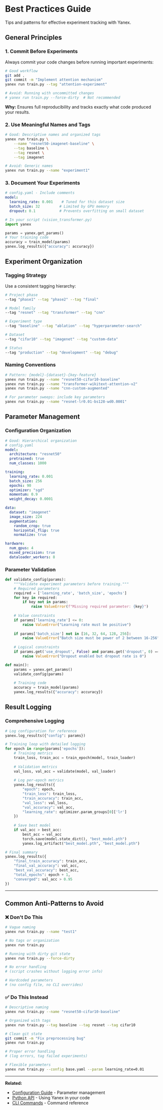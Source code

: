 # Best Practices Guide

Tips and patterns for effective experiment tracking with Yanex.

## General Principles

### 1. Commit Before Experiments

Always commit your code changes before running important experiments:

```bash
# Good workflow
git add .
git commit -m "Implement attention mechanism"
yanex run train.py --tag "attention-experiment"

# Avoid: Running with uncommitted changes
# yanex run train.py --force-dirty  # Not recommended
```

**Why:** Ensures full reproducibility and tracks exactly what code produced your results.

### 2. Use Meaningful Names and Tags

```bash
# Good: Descriptive names and organized tags
yanex run train.py \
    --name "resnet50-imagenet-baseline" \
    --tag baseline \
    --tag resnet \
    --tag imagenet

# Avoid: Generic names
yanex run train.py --name "experiment1"
```

### 3. Document Your Experiments

```yaml
# config.yaml - Include comments
model:
  learning_rate: 0.001    # Tuned for this dataset size
  batch_size: 32         # Limited by GPU memory
  dropout: 0.1           # Prevents overfitting on small dataset
```

```python
# In your script (vision_transformer.py)
import yanex

params = yanex.get_params()
# Your training code
accuracy = train_model(params)
yanex.log_results({"accuracy": accuracy})
```

## Experiment Organization

### Tagging Strategy

Use a consistent tagging hierarchy:

```bash
# Project phase
--tag "phase1" --tag "phase2" --tag "final"

# Model family
--tag "resnet" --tag "transformer" --tag "cnn"

# Experiment type
--tag "baseline" --tag "ablation" --tag "hyperparameter-search"

# Dataset
--tag "cifar10" --tag "imagenet" --tag "custom-data"

# Status
--tag "production" --tag "development" --tag "debug"
```

### Naming Conventions

```bash
# Pattern: {model}-{dataset}-{key-feature}
yanex run train.py --name "resnet50-cifar10-baseline"
yanex run train.py --name "transformer-wikitext-attention-v2"
yanex run train.py --name "cnn-custom-augmented"

# For parameter sweeps: include key parameters
yanex run train.py --name "resnet-lr0.01-bs128-wd0.0001"
```

## Parameter Management

### Configuration Organization

```yaml
# Good: Hierarchical organization
# config.yaml
model:
  architecture: "resnet50"
  pretrained: true
  num_classes: 1000

training:
  learning_rate: 0.001
  batch_size: 256
  epochs: 90
  optimizer: "sgd"
  momentum: 0.9
  weight_decay: 0.0001

data:
  dataset: "imagenet"
  image_size: 224
  augmentation:
    random_crop: true
    horizontal_flip: true
    normalize: true

hardware:
  num_gpus: 4
  mixed_precision: true
  dataloader_workers: 8
```

### Parameter Validation

```python
def validate_config(params):
    """Validate experiment parameters before training."""
    # Required parameters
    required = ['learning_rate', 'batch_size', 'epochs']
    for key in required:
        if key not in params:
            raise ValueError(f"Missing required parameter: {key}")
    
    # Value constraints
    if params['learning_rate'] <= 0:
        raise ValueError("Learning rate must be positive")
        
    if params['batch_size'] not in [16, 32, 64, 128, 256]:
        raise ValueError("Batch size must be power of 2 between 16-256")
    
    # Logical constraints
    if params.get('use_dropout', False) and params.get('dropout', 0) == 0:
        raise ValueError("Dropout enabled but dropout rate is 0")

def main():
    params = yanex.get_params()
    validate_config(params)
    
    # Training code
    accuracy = train_model(params)
    yanex.log_results({"accuracy": accuracy})
```

## Result Logging

### Comprehensive Logging

```python
# Log configuration for reference
yanex.log_results({"config": params})

# Training loop with detailed logging
for epoch in range(params['epochs']):
    # Training metrics
    train_loss, train_acc = train_epoch(model, train_loader)
    
    # Validation metrics
    val_loss, val_acc = validate(model, val_loader)
    
    # Log per-epoch metrics
    yanex.log_results({
        "epoch": epoch,
        "train_loss": train_loss,
        "train_accuracy": train_acc,
        "val_loss": val_loss,
        "val_accuracy": val_acc,
        "learning_rate": optimizer.param_groups[0]['lr']
    })
    
    # Save best model
    if val_acc > best_acc:
        best_acc = val_acc
        torch.save(model.state_dict(), "best_model.pth")
        yanex.log_artifact("best_model.pth", "best_model.pth")

# Final summary
yanex.log_results({
    "final_train_accuracy": train_acc,
    "final_val_accuracy": val_acc,
    "best_val_accuracy": best_acc,
    "total_epochs": epoch + 1,
    "converged": val_acc > 0.95
})
```

---

## Common Anti-Patterns to Avoid

### ❌ Don't Do This

```bash
# Vague naming
yanex run train.py --name "test1"

# No tags or organization  
yanex run train.py

# Running with dirty git state
yanex run train.py --force-dirty

# No error handling
# (script crashes without logging error info)

# Hardcoded parameters
# (no config file, no CLI overrides)
```

### ✅ Do This Instead

```bash
# Descriptive naming
yanex run train.py --name "resnet50-cifar10-baseline"

# Organized with tags
yanex run train.py --tag baseline --tag resnet --tag cifar10

# Clean git state
git commit -m "Fix preprocessing bug"
yanex run train.py

# Proper error handling
# (log errors, tag failed experiments)

# Flexible parameters
yanex run train.py --config base.yaml --param learning_rate=0.01
```

---

**Related:**
- [Configuration Guide](configuration.md) - Parameter management
- [Python API](python-api.md) - Using Yanex in your code  
- [CLI Commands](cli-commands.md) - Command reference